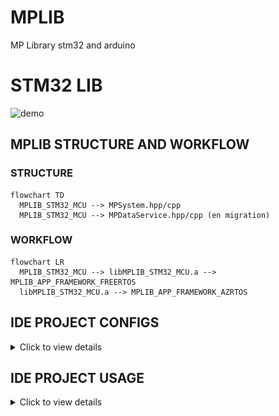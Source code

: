 # MPLIB
 MP Library stm32 and arduino

# STM32 LIB

![demo](mplibsreadyforcodemigration.gif)

## MPLIB STRUCTURE AND WORKFLOW

### STRUCTURE

```mermaid
flowchart TD
  MPLIB_STM32_MCU --> MPSystem.hpp/cpp
  MPLIB_STM32_MCU --> MPDataService.hpp/cpp (en migration)
```

### WORKFLOW


```mermaid
flowchart LR
  MPLIB_STM32_MCU --> libMPLIB_STM32_MCU.a --> MPLIB_APP_FRAMEWORK_FREERTOS
  libMPLIB_STM32_MCU.a --> MPLIB_APP_FRAMEWORK_AZRTOS
```


## IDE PROJECT CONFIGS

<details>
<summary>Click to view details</summary>

### SYMBOLS

- FREERTOS
- AZRTOS

### LIBS

#### FREERTOS

/MPLIB_APP_FRAMEWORK_FREERTOS/Core/Lib/  
:libMPLIB_STM32_MCU.a

#### AZURE RTOS

/MPLIB_APP_FRAMEWORK_AZRTOS/Core/Lib/  
:libMPLIB_STM32_MCU.a

### INCLUDE

1. /MPLIB_STM32_MCU/Core/Inc

    ![alt text](image-1.png)

</details>

## IDE PROJECT USAGE

<details>
<summary>Click to view details</summary>

### AZRTOS

#### app_threadx.c

/* USER CODE BEGIN PV */

TX_THREAD MPSystemThreadHandler;

/* USER CODE END PV */

//App_ThreadX_Init

/* USER CODE BEGIN App_ThreadX_Init */

  /* Allocate the stack for MPSystem thread  */

  if (tx_byte_allocate(byte_pool, (VOID**) &pointer,
                         TX_APP_STACK_SIZE, TX_NO_WAIT) != TX_SUCCESS)
    {
      return TX_POOL_ERROR;
    }

  /* Create MPSystem thread.  */

  if (tx_thread_create(&MPSystemThreadHandler, "MPSystem", StartSystemServices, 0, pointer,
	TX_APP_STACK_SIZE, TX_MPLIB_THREAD_PRIO, TX_MPLIB_THREAD_PREEMPTION_THRESHOLD,
	TX_NO_TIME_SLICE, TX_APP_THREAD_AUTO_START) != TX_SUCCESS)
  {
	  return TX_THREAD_ERROR;
  }

  /* USER CODE END App_ThreadX_Init */


### FREERTOS

#### app_freertos.c

/* USER CODE BEGIN Includes */

#include "MPSystem.h"


/* Private variables ---------------------------------------------------------*/

/* USER CODE BEGIN Variables */

/* Definitions for SystemServiceTask */

osThreadId_t SystemServiceTaskHandle;
const osThreadAttr_t SystemServiceTask_attributes = {
  .name = "SystemServiceTask",
  .stack_size = 1024 * 4,
  .priority = (osPriority_t) osPriorityNormal,
};
/* USER CODE END Variables */


void MX_FREERTOS_Init(void) {
  /* USER CODE BEGIN RTOS_THREADS */

  /* add threads, ... */

  SystemServiceTaskHandle = osThreadNew(StartSystemServices, NULL, &SystemServiceTask_attributes);

  /* USER CODE END RTOS_THREADS */
}

</details>
